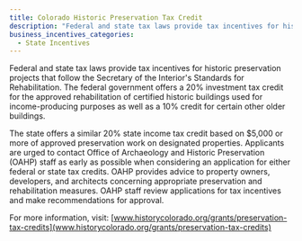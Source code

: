 ```yaml
---
title: Colorado Historic Preservation Tax Credit
description: "Federal and state tax laws provide tax incentives for historic preservation projects that follow the Secretary of the Interior's Standards for Rehabilitation.  The federal government offers a 20% investment tax credit for the approved rehabilitation of certified historic buildings used for income-producing purposes as well as a 10% credit for certain other older buildings."
business_incentives_categories:
  - State Incentives
---
```



Federal and state tax laws provide tax incentives for historic preservation projects that follow the Secretary of the Interior's Standards for Rehabilitation.  The federal government offers a 20% investment tax credit for the approved rehabilitation of certified historic buildings used for income-producing purposes as well as a 10% credit for certain other older buildings.

The state offers a similar 20% state income tax credit based on $5,000 or more of approved preservation work on designated properties.  Applicants are urged to contact Office of Archaeology and Historic Preservation (OAHP) staff as early as possible when considering an application for either federal or state tax credits.  OAHP provides advice to property owners, developers, and architects concerning appropriate preservation and rehabilitation measures.  OAHP staff review applications for tax incentives and make recommendations for approval.

For more information, visit: [www.historycolorado.org/grants/preservation-tax-credits](www.historycolorado.org/grants/preservation-tax-credits)
